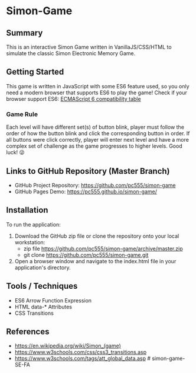 # Simon-Game

## Summary

This is an interactive Simon Game written in VanillaJS/CSS/HTML to simulate the classic Simon Electronic Memory Game.

## Getting Started

This game is written in JavaScript with some ES6 feature used, so you only need a modern browser that supports ES6 to play the game! Check if your browser support ES6: [ECMAScript 6 compatibility table](http://kangax.github.io/compat-table/es6/)

### Game Rule
Each level will have different set(s) of button blink, player must follow the order of how the button blink and click the corresponding button in order. If all buttons were click correctly, player will enter next level and have a more complex set of challenge as the game progresses to higher levels. Good luck! :stuck_out_tongue_winking_eye:

## Links to GitHub Repository (Master Branch)

- GitHub Project Repository: https://github.com/pc555/simon-game
- GitHub Pages Demo: https://pc555.github.io/simon-game/

## Installation

To run the application:

 1. Download the GitHub zip file or clone the repository onto your local workstation:
    - zip file https://github.com/pc555/simon-game/archive/master.zip
    - git clone https://github.com/pc555/simon-game.git
 2. Open a browser window and navigate to the index.html file in your application's directory.

## Tools / Techniques

- ES6 Arrow Function Expression
- HTML data-* Attributes
- CSS Transitions

## References

- https://en.wikipedia.org/wiki/Simon_(game)
- https://www.w3schools.com/css/css3_transitions.asp
- https://www.w3schools.com/tags/att_global_data.asp
#   s i m o n - g a m e - S E - F A  
 